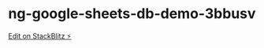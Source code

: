 # ng-google-sheets-db-demo-3bbusv

[Edit on StackBlitz ⚡️](https://stackblitz.com/edit/ng-google-sheets-db-demo-3bbusv)